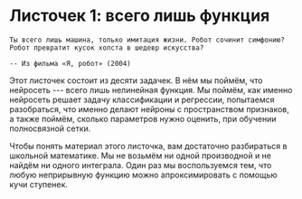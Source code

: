 # Листочек 1: всего лишь функция

```{epigraph}
Ты всего лишь машина, только имитация жизни. Робот сочинит симфонию? Робот превратит кусок холста в шедевр искусства?

-- Из фильма «Я, робот» (2004)
```

Этот листочек состоит из десяти задачек. В нём мы поймём, что нейросеть --- всего лишь нелинейная функция. Мы поймём, как именно нейросеть решает задачу классификации и регрессии, попытаемся разобраться, что именно делают нейроны с пространством признаков, а также поймём, сколько параметров нужно оценить, при обучении полносвязной сетки.

Чтобы понять материал этого листочка, вам достаточно разбираться в школьной математике. Мы не возьмём ни одной производной и не найдём ни одного интеграла. Один раз мы воспользуемся тем, что любую неприрывную функцию можно апроксимировать с помощью кучи ступенек.
